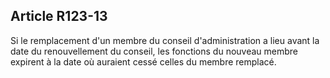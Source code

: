 ## Article R123-13

Si le remplacement d'un membre du conseil d'administration a lieu avant la date du renouvellement du
conseil, les fonctions du nouveau membre expirent à la date où auraient cessé celles du membre remplacé.

